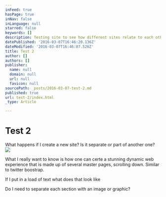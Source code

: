 ```yaml
---
inFeed: true
hasPage: true
inNav: false
inLanguage: null
starred: false
keywords: []
description: Testing site to see how different sites relate to each other
datePublished: '2016-03-07T16:46:20.136Z'
dateModified: '2016-03-07T16:46:07.526Z'
title: Test 2
author: []
authors: []
publisher:
  name: null
  domain: null
  url: null
  favicon: null
sourcePath: _posts/2016-03-07-test-2.md
published: true
url: test-2/index.html
_type: Article

---
```

# Test 2

What happens if I create a new site?  Is it separate or part of another one?
![](https://the-grid-user-content.s3-us-west-2.amazonaws.com/c3d87d4f-6fc9-433f-afd1-94cb97804da3.jpg)

What I really want to know is how one can certe a stunning dynamic web experience that is made up of several master pages, scrolling down. Similar to twitter boostrap.

If I put in a load of text what does that look like

Do I need to separate each section with an image or graphic?